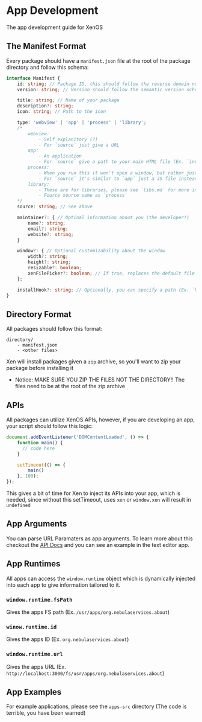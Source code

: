 # App Development
The app development guide for XenOS

## The Manifest Format
Every package should have a `manifest.json` file at the root of the package directory and follow this schema:
```ts
interface Manifest {
    id: string; // Package ID, this should follow the reverse domain notation (Ex. org.nebulaservices.about)
    version: string; // Version should follow the semantic version schema

    title: string; // Name of your package
    description?: string;
    icon: string; // Path to the icon

    type: 'webview' | 'app' | 'process' | 'library';
    /*
        webview:
            - Self explanitory (?)
            - For `source` just give a URL
        app: 
            - An application
            - For `source` give a path to your main HTML file (Ex. `index.html`)
        process:
            - When you run this it won't open a window, but rather just execute code
            - For `source` it's similar to `app` just a JS file instead
        library:
            - These are for libraries, please see `libs.md` for more information
            - Fource source same as `process`
    */
    source: string; // See above

    maintainer?: { // Optinal information about you (the developer!)
        name?: string;
        email?: string;
        website?: string;
    }

    window?: { // Optional customizability about the window
        width?: string;
        height?: string;
        resizable?: boolean;
        xenFilePicker?: boolean; // If true, replaces the default file picker with one for XenOS, letting you pick files from XenOS instead of your PC
    };

    installHook?: string; // Optionally, you can specify a path (Ex. `hook.js`) and it will be run on install
}
```

## Directory Format
All packages should follow this format:
```
directory/
    - manifest.json
    - <other files>
```
Xen will install packages given a `zip` archive, so you'll want to zip your package before installing it
- Notice: MAKE SURE YOU ZIP THE FILES NOT THE DIRECTORY!! The files need to be at the root of the zip archive

## APIs
All packages can utilize XenOS APIs, however, if you are developing an app, your script should follow this logic:
```js
document.addEventListener('DOMContentLoaded', () => {
    function main() {
      // code here
    }

    setTimeout(() => { 
        main()
    }, 100);
});
```
This gives a bit of time for Xen to inject its APIs into your app, which is needed, since without this setTimeout, uses `xen` or `window.xen` will result in `undefined`

## App Arguments
You can parse URL Paramaters as app arguments. To learn more about this checkout the [API Docs](./API.md) and you can see an example in the text editor app.

## App Runtimes
All apps can access the `window.runtime` object which is dynamically injected into each app to give information tailored to it.

### `window.runtime.fsPath`
Gives the apps FS path (Ex. `/usr/apps/org.nebulaservices.about`)

### `winow.runtime.id`
Gives the apps ID (Ex. `org.nebulaservices.about`)

### `window.runtime.url`
Gives the apps URL (Ex. `http://localhost:3000/fs/usr/apps/org.nebulaservices.about`)

## App Examples
For example applications, please see the `apps-src` directory (The code is terrible, you have been warned)